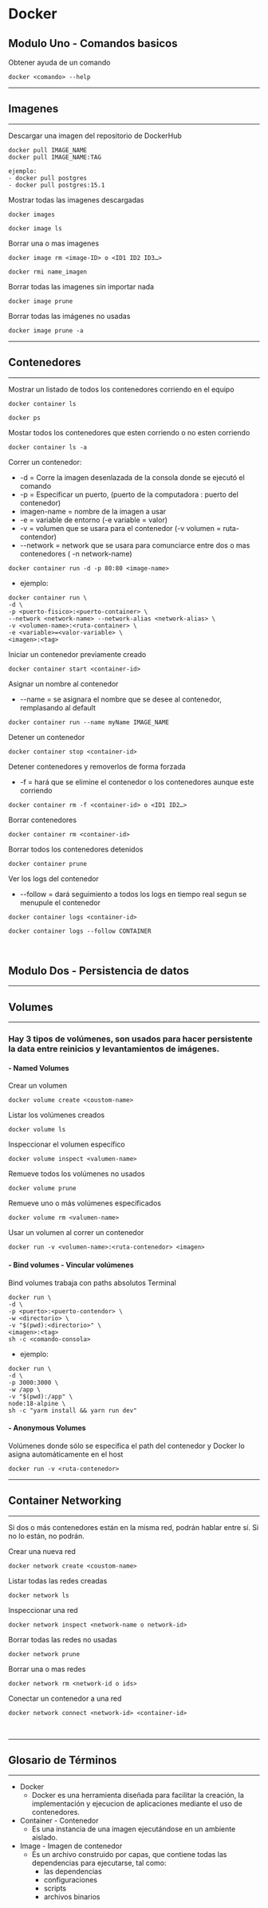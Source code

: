 # Docker

## Modulo Uno - Comandos basicos

Obtener ayuda de un comando

```
docker <comando> --help
```

---

## Imagenes

---

Descargar una imagen del repositorio de DockerHub

```
docker pull IMAGE_NAME
docker pull IMAGE_NAME:TAG

ejemplo:
- docker pull postgres
- docker pull postgres:15.1
```

Mostrar todas las imagenes descargadas

```
docker images

docker image ls
```

Borrar una o mas imagenes

```
docker image rm <image-ID> o <ID1 ID2 ID3…>

docker rmi name_imagen
```

Borrar todas las imagenes sin importar nada

```
docker image prune
```

Borrar todas las imágenes no usadas

```
docker image prune -a
```

---

## Contenedores

---

Mostrar un listado de todos los contenedores corriendo en el equipo

```
docker container ls

docker ps
```

Mostar todos los contenedores que esten corriendo o no esten corriendo

```
docker container ls -a
```

Correr un contenedor:

-   \-d = Corre la imagen desenlazada de la consola donde se ejecutó el comando
-   \-p = Especificar un puerto, (puerto de la computadora : puerto del contenedor)
-   imagen-name = nombre de la imagen a usar
- \-e = variable de entorno (-e variable = valor)
- \-v = volumen que se usara para el contenedor (-v volumen = ruta-contendor)
- \--network = network que se usara para comunciarce entre dos o mas contenedores ( -n network-name)

```
docker container run -d -p 80:80 <image-name>
```

- ejemplo:
```
docker container run \
-d \
-p <puerto-fisico>:<puerto-container> \
--network <network-name> --network-alias <network-alias> \
-v <volumen-name>:<ruta-container> \
-e <variable>=<valor-variable> \
<imagen>:<tag>
```

Iniciar un contenedor previamente creado

```
docker container start <container-id>
```

Asignar un nombre al contenedor
- \--name = se asignara el nombre que se desee al contenedor, remplasando al default
```
docker container run --name myName IMAGE_NAME
```

Detener un contenedor

```
docker container stop <container-id>
```

Detener contenedores y removerlos de forma forzada
- \-f = hará que se elimine el contenedor o los contenedores aunque este corriendo
```
docker container rm -f <container-id> o <ID1 ID2…>
```

Borrar contenedores

```
docker container rm <container-id>
```

Borrar todos los contenedores detenidos

```
docker container prune
```

Ver los logs del contenedor
- \--follow = dará seguimiento a todos los logs en tiempo real segun se menupule el contenedor
```
docker container logs <container-id>

docker container logs --follow CONTAINER
```

<br>

## Modulo Dos - Persistencia de datos

---

## Volumes

---
### Hay 3 tipos de volúmenes, son usados para hacer persistente la data entre reinicios y levantamientos de imágenes.

#### - Named Volumes
Crear un volumen

```
docker volume create <coustom-name>
```

Listar los volúmenes creados
```
docker volume ls
```

Inspeccionar el volumen específico
```
docker volume inspect <valumen-name>
```

Remueve todos los volúmenes no usados
```
docker volume prune
```

Remueve uno o más volúmenes especificados
```
docker volume rm <valumen-name>
```

Usar un volumen al correr un contenedor
```
docker run -v <volumen-name>:<ruta-contenedor> <imagen>
```

#### - Bind volumes - Vincular volúmenes
Bind volumes trabaja con paths absolutos Terminal
```
docker run \
-d \
-p <puerto>:<puerto-contendor> \
-w <directorio> \
-v "$(pwd):<directorio>" \
<imagen>:<tag>
sh -c <comando-consola>
```

- ejemplo:

```
docker run \
-d \
-p 3000:3000 \
-w /app \
-v "$(pwd):/app" \
node:18-alpine \
sh -c "yarm install && yarn run dev"
```

#### - Anonymous Volumes
Volúmenes donde sólo se especifica el path del contenedor y Docker lo asigna automáticamente en el host

```
docker run -v <ruta-contenedor>
```

---

## Container Networking

---
Si dos o más contenedores están en la misma red, podrán hablar entre sí. Si no lo están, no podrán.

Crear una nueva red
```
docker network create <coustom-name>
```

Listar todas las redes creadas
```
docker network ls
```

Inspeccionar una red
```
docker network inspect <network-name o network-id>
```

Borrar todas las redes no usadas
```
docker network prune
```

Borrar una o mas redes
```
docker network rm <network-id o ids>
```

Conectar un contenedor a una red
```
docker network connect <network-id> <container-id>
```

<br>

---

## Glosario de Términos

---

-   Docker
    -   Docker es una herramienta diseñada para facilitar la creación, la implementación y ejecucion de aplicaciones mediante el uso de contenedores.
-   Container - Contenedor
    -   Es una instancia de una imagen ejecutándose en un ambiente aislado.
-   Image - Imagen de contenedor
    -   Es un archivo construido por capas, que contiene todas las dependencias para ejecutarse, tal como:
        -   las dependencias
        -   configuraciones
        -   scripts
        -   archivos binarios
